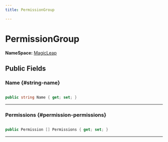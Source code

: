 ```yaml
---
title: PermissionGroup

---
```


# PermissionGroup



**NameSpace:** 
[MagicLeap](/versioned_docs/version-14-Jun-2023/unity-api/api/UnityEditor.XR.MagicLeap/UnityEditor.XR.MagicLeap.md) 








## Public Fields

### Name {#string-name}

```csharp

public string Name { get; set; }

```






-----------

### Permissions {#permission-permissions}

```csharp

public Permission [] Permissions { get; set; }

```






-----------

